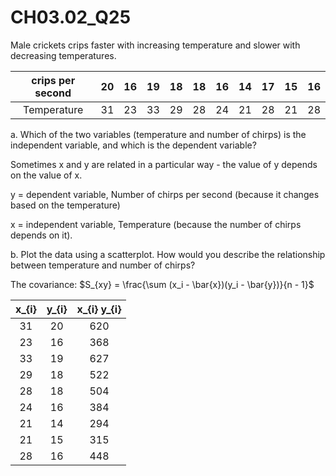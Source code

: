 # CH03.02_Q25 #

Male crickets crips  faster with increasing temperature and slower with decreasing temperatures.

| crips per second | 20 | 16 | 19 | 18 | 18 | 16 | 14 | 17 | 15 | 16 |
|:----------------:|:--:|:--:|:--:|:--:|:--:|:--:|:--:|:--:|:--:|:--:|
| Temperature      | 31 | 23 | 33 | 29 | 28 | 24 | 21 | 28 | 21 | 28 |

a. Which of the two variables (temperature and number of chirps) is the independent variable, and which is the dependent variable?

Sometimes x and y are related in a particular way - the value of y depends on the value of x.

y = dependent variable, Number of chirps per second (because it changes based on the temperature)

x = independent variable, Temperature (because the number of chirps depends on it).


b. Plot the data using a scatterplot. How would you describe the relationship between temperature and number of chirps?

The covariance: $S_{xy} = \frac{\sum (x_i - \bar{x})(y_i - \bar{y})}{n - 1}$

| x_{i} | y_{i} | x_{i} y_{i} |
|:-----:|:-----:|:-----------:|
| 31 | 20 | 620 |
| 23 | 16 | 368 |
| 33 | 19 | 627 |
| 29 | 18 | 522 |
| 28 | 18 | 504 |
| 24 | 16 | 384 |
| 21 | 14 | 294 | | 28 | 17 | 476 |
| 21 | 15 | 315 |
| 28 | 16 | 448 |



